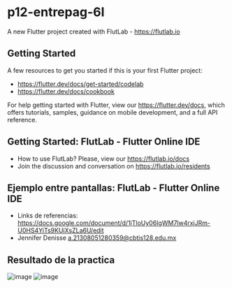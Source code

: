 # p12-entrepag-6I

A new Flutter project created with FlutLab - https://flutlab.io

## Getting Started

A few resources to get you started if this is your first Flutter project:

- https://flutter.dev/docs/get-started/codelab
- https://flutter.dev/docs/cookbook

For help getting started with Flutter, view our
https://flutter.dev/docs, which offers tutorials,
samples, guidance on mobile development, and a full API reference.

## Getting Started: FlutLab - Flutter Online IDE

- How to use FlutLab? Please, view our https://flutlab.io/docs
- Join the discussion and conversation on https://flutlab.io/residents

## Ejemplo entre pantallas: FlutLab - Flutter Online IDE

- Links de referencias: https://docs.google.com/document/d/1jTloUy06IgWM7lw4rxjJRm-U0HS4YiTs9KUiXsZLa6U/edit
- Jennifer Denisse a.21308051280359@cbtis128.edu.mx

## Resultado de la practica
![image](https://github.com/GarciaJ128/p12-entrepag-6I/assets/143743623/ca7f6ec9-9794-4a80-9131-182a599992ce)
![image](https://github.com/GarciaJ128/p12-entrepag-6I/assets/143743623/1a2bac97-28c8-4b77-a13e-2a00edd8a83f)

